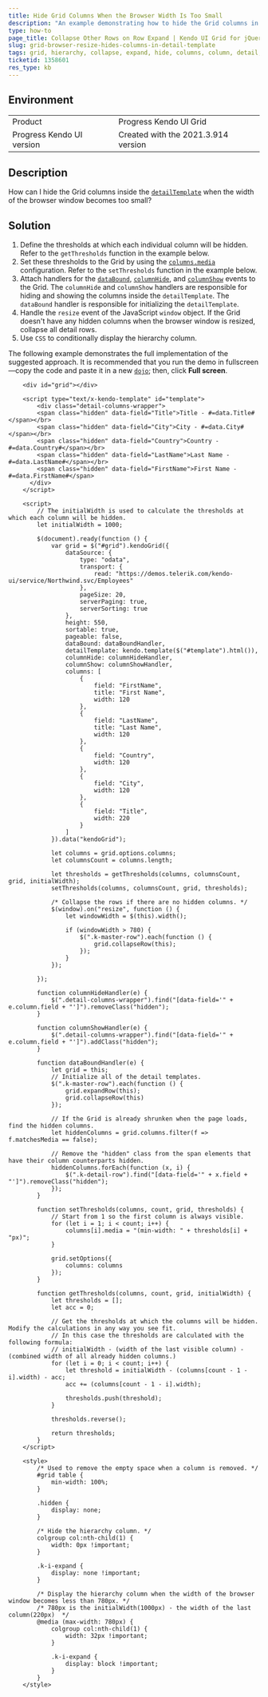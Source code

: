 ```yaml
---
title: Hide Grid Columns When the Browser Width Is Too Small
description: "An example demonstrating how to hide the Grid columns in the detail template when the width of the browser is too small."
type: how-to
page_title: Collapse Other Rows on Row Expand | Kendo UI Grid for jQuery
slug: grid-browser-resize-hides-columns-in-detail-template
tags: grid, hierarchy, collapse, expand, hide, columns, column, detail, template
ticketid: 1358601
res_type: kb
---
```


## Environment

<table>
 <tr>
  <td>Product</td>
  <td>Progress Kendo UI Grid</td>
 </tr>
 <tr>
  <td>Progress Kendo UI version</td>
  <td>Created with the 2021.3.914 version</td>
 </tr>
</table>

## Description

How can I hide the Grid columns inside the [`detailTemplate`](/api/javascript/ui/grid/configuration/detailtemplate) when the width of the browser window becomes too small?

## Solution

1. Define the thresholds at which each individual column will be hidden. Refer to the `getThresholds` function in the example below.
1. Set these thresholds to the Grid by using the [`columns.media`](/api/javascript/ui/grid/configuration/columns.media) configuration. Refer to the `setThresholds` function in the example below.
1. Attach handlers for the [`dataBound`](/api/javascript/ui/grid/events/databound), [`columnHide`](/api/javascript/ui/grid/events/columnhide), and [`columnShow`](/api/javascript/ui/grid/events/columnshow) events to the Grid. The `columnHide` and `columnShow` handlers are responsible for hiding and showing the columns inside the `detailTemplate`. The `dataBound` handler is responsible for initializing the `detailTemplate`.
1. Handle the `resize` event of the JavaScript `window` object. If the Grid doesn't have any hidden columns when the browser window is resized, collapse all detail rows.
1. Use `CSS` to conditionally display the hierarchy column.

The following example demonstrates the full implementation of the suggested approach. It is recommended that you run the demo in fullscreen&mdash;copy the code and paste it in a new [`dojo`](https://dojo.telerik.com/); then, click **Full screen**.

```dojo
    <div id="grid"></div>

    <script type="text/x-kendo-template" id="template">
    	<div class="detail-columns-wrapper">
      	<span class="hidden" data-field="Title">Title - #=data.Title#</span></br>
        <span class="hidden" data-field="City">City - #=data.City#</span></br>
        <span class="hidden" data-field="Country">Country - #=data.Country#</span></br>
        <span class="hidden" data-field="LastName">Last Name - #=data.LastName#</span></br>
      	<span class="hidden" data-field="FirstName">First Name - #=data.FirstName#</span>
      </div>
    </script>

    <script>
        // The initialWidth is used to calculate the thresholds at which each column will be hidden.
        let initialWidth = 1000;

        $(document).ready(function () {
            var grid = $("#grid").kendoGrid({
                dataSource: {
                    type: "odata",
                    transport: {
                        read: "https://demos.telerik.com/kendo-ui/service/Northwind.svc/Employees"
                    },
                    pageSize: 20,
                    serverPaging: true,
                    serverSorting: true
                },
                height: 550,
                sortable: true,
                pageable: false,
                dataBound: dataBoundHandler,
                detailTemplate: kendo.template($("#template").html()),
                columnHide: columnHideHandler,
                columnShow: columnShowHandler,
                columns: [
                    {
                        field: "FirstName",
                        title: "First Name",
                        width: 120
                    },
                    {
                        field: "LastName",
                        title: "Last Name",
                        width: 120
                    },
                    {
                        field: "Country",
                        width: 120
                    },
                    {
                        field: "City",
                        width: 120
                    },
                    {
                        field: "Title",
                        width: 220
                    }
                ]
            }).data("kendoGrid");

            let columns = grid.options.columns;
            let columnsCount = columns.length;

            let thresholds = getThresholds(columns, columnsCount, grid, initialWidth);
            setThresholds(columns, columnsCount, grid, thresholds);

            /* Collapse the rows if there are no hidden columns. */
            $(window).on("resize", function () {
                let windowWidth = $(this).width();

                if (windowWidth > 780) {
                    $(".k-master-row").each(function () {
                        grid.collapseRow(this);
                    });
                }
            });

        });

        function columnHideHandler(e) {
            $(".detail-columns-wrapper").find("[data-field='" + e.column.field + "']").removeClass("hidden");
        }

        function columnShowHandler(e) {
            $(".detail-columns-wrapper").find("[data-field='" + e.column.field + "']").addClass("hidden");
        }

        function dataBoundHandler(e) {
            let grid = this;
            // Initialize all of the detail templates.
            $(".k-master-row").each(function () {
                grid.expandRow(this);
                grid.collapseRow(this)
            });

            // If the Grid is already shrunken when the page loads, find the hidden columns.
            let hiddenColumns = grid.columns.filter(f => f.matchesMedia == false);

            // Remove the "hidden" class from the span elements that have their column counterparts hidden.
            hiddenColumns.forEach(function (x, i) {
                $(".k-detail-row").find("[data-field='" + x.field + "']").removeClass("hidden");
            });
        }

        function setThresholds(columns, count, grid, thresholds) {
            // Start from 1 so the first column is always visible.
            for (let i = 1; i < count; i++) {
                columns[i].media = "(min-width: " + thresholds[i] + "px)";
            }

            grid.setOptions({
                columns: columns
            });
        }

        function getThresholds(columns, count, grid, initialWidth) {
            let thresholds = [];
            let acc = 0;

            // Get the thresholds at which the columns will be hidden. Modify the calculations in any way you see fit.
            // In this case the thresholds are calculated with the following formula: 
            // initialWidth - (width of the last visible column) - (combined width of all already hidden columns.)
            for (let i = 0; i < count; i++) {
                let threshold = initialWidth - (columns[count - 1 - i].width) - acc;
                acc += (columns[count - 1 - i].width);

                thresholds.push(threshold);
            }

            thresholds.reverse();

            return thresholds;
        }
    </script>

    <style>
        /* Used to remove the empty space when a column is removed. */
        #grid table {
            min-width: 100%;
        }

        .hidden {
            display: none;
        }

        /* Hide the hierarchy column. */
        colgroup col:nth-child(1) {
            width: 0px !important;
        }

        .k-i-expand {
            display: none !important;
        }

        /* Display the hierarchy column when the width of the browser window becomes less than 780px. */
        /* 780px is the initialWidth(1000px) - the width of the last column(220px)  */
        @media (max-width: 780px) {
            colgroup col:nth-child(1) {
                width: 32px !important;
            }

            .k-i-expand {
                display: block !important;
            }
        }
    </style>
```
